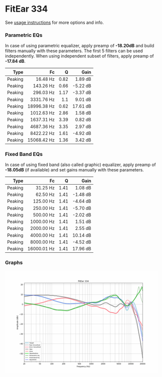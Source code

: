 # FitEar 334
See [usage instructions](https://github.com/jaakkopasanen/AutoEq#usage) for more options and info.

### Parametric EQs
In case of using parametric equalizer, apply preamp of **-18.20dB** and build filters manually
with these parameters. The first 5 filters can be used independently.
When using independent subset of filters, apply preamp of **-17.84 dB**.

| Type    | Fc          |    Q | Gain     |
|--------:|------------:|-----:|---------:|
| Peaking | 16.48 Hz    | 0.82 | 1.89 dB  |
| Peaking | 143.26 Hz   | 0.66 | -5.22 dB |
| Peaking | 296.03 Hz   | 1.17 | -3.37 dB |
| Peaking | 3331.76 Hz  | 1.1  | 9.01 dB  |
| Peaking | 18996.38 Hz | 0.62 | 17.61 dB |
| Peaking | 1012.63 Hz  | 2.86 | 1.58 dB  |
| Peaking | 1637.31 Hz  | 3.39 | 0.82 dB  |
| Peaking | 4687.36 Hz  | 3.35 | 2.97 dB  |
| Peaking | 8422.22 Hz  | 1.61 | -4.92 dB |
| Peaking | 15068.42 Hz | 1.36 | 3.42 dB  |

### Fixed Band EQs
In case of using fixed band (also called graphic) equalizer, apply preamp of **-18.05dB**
(if available) and set gains manually with these parameters.

| Type    | Fc          |    Q | Gain     |
|--------:|------------:|-----:|---------:|
| Peaking | 31.25 Hz    | 1.41 | 1.08 dB  |
| Peaking | 62.50 Hz    | 1.41 | -1.48 dB |
| Peaking | 125.00 Hz   | 1.41 | -4.64 dB |
| Peaking | 250.00 Hz   | 1.41 | -5.70 dB |
| Peaking | 500.00 Hz   | 1.41 | -2.02 dB |
| Peaking | 1000.00 Hz  | 1.41 | 1.51 dB  |
| Peaking | 2000.00 Hz  | 1.41 | 2.55 dB  |
| Peaking | 4000.00 Hz  | 1.41 | 10.14 dB |
| Peaking | 8000.00 Hz  | 1.41 | -4.52 dB |
| Peaking | 16000.01 Hz | 1.41 | 17.96 dB |

### Graphs
![](./FitEar%20334.png)